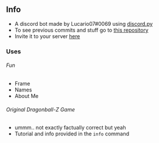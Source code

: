 ## Info
- A discord bot made by Lucario07#0069 using [discord.py](https://github.com/Rapptz/discord.py)
- To see previous commits and stuff go to [this repository](https://github.com/Lucarioo07/DiscordBot)
- Invite it to your server [here](https://discord.com/api/oauth2/authorize?client_id=888373479655751700&permissions=8&scope=bot%20applications.commands)

### Uses
###### Fun
  - Frame
  - Names
  - About Me
###### Original Dragonball-Z Game
  - ummm.. not exactly factually correct but yeah
  - Tutorial and info provided in the `info` command
